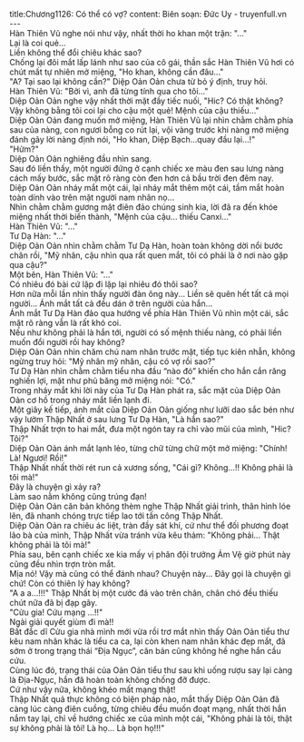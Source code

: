 title:Chương1126: Có thể có vợ?
content:
Biên soạn: Đức Uy - truyenfull.vn<br>---<br>Hàn Thiên Vũ nghe nói như vậy, nhất thời ho khan một trận: "..."<br>Lại là coi quẻ...<br>Liền không thể đổi chiêu khác sao?<br>Chống lại đôi mắt lấp lánh như sao của cô gái, thần sắc Hàn Thiên Vũ hơi có chút mất tự nhiên mở miệng, "Ho khan, không cần đâu..."<br>"A? Tại sao lại không cần?" Diệp Oản Oản chưa từ bỏ ý định, truy hỏi.<br>Hàn Thiên Vũ: "Bởi vì, anh đã từng tính qua cho tôi..."<br>Diệp Oản Oản nghe vậy nhất thời mặt đầy tiếc nuối, "Hic? Có thật không? Vậy không bằng tôi coi lại cho cậu một quẻ! Mệnh của cậu thiếu..."<br>Diệp Oản Oản đang muốn mở miệng, Hàn Thiên Vũ lại nhìn chằm chằm phía sau của nàng, con ngươi bỗng co rút lại, vội vàng trước khi nàng mở miệng đánh gãy lời nàng định nói, "Ho khan, Diệp Bạch...quay đầu lại...!"<br>"Hửm?"<br>Diệp Oản Oản nghiêng đầu nhìn sang.<br>Sau đó liền thấy, một người đứng ở cạnh chiếc xe màu đen sau lưng nàng cách mấy bước, sắc mặt rõ ràng còn đen hơn cả bầu trời đen đêm nay.<br>Diệp Oản Oản nháy mắt một cái, lại nháy mắt thêm một cái, tầm mắt hoàn toàn dính vào trên mặt người nam nhân nọ...<br>Nhìn chằm chằm gương mặt điên đảo chúng sinh kia, lời đã ra đến khóe miệng nhất thời biến thành, "Mệnh của cậu... thiếu Canxi..."<br>Hàn Thiên Vũ: "..."<br>Tư Dạ Hàn: "..."<br>Diệp Oản Oản nhìn chằm chằm Tư Dạ Hàn, hoàn toàn không dời nổi bước chân rồi, "Mỹ nhân, cậu nhìn qua rất quen mắt, tôi có phải là ở nơi nào gặp qua cậu?"<br>Một bên, Hàn Thiên Vũ: "..."<br>Có nhiêu đó bài cứ lặp đi lặp lại nhiêu đó thôi sao?<br>Hơn nữa mỗi lần nhìn thấy người đàn ông này... Liền sẽ quên hết tất cả mọi người... Ánh mắt tất cả đều dán ở trên người của hắn...<br>Ánh mắt Tư Dạ Hàn đảo qua hướng về phía Hàn Thiên Vũ nhìn một cái, sắc mặt rõ ràng vẫn là rất khó coi.<br>Nếu như không phải là hắn tới, người có số mệnh thiếu nàng, có phải liền muốn đổi người rồi hay không?<br>Diệp Oản Oản nhìn chăm chú nam nhân trước mặt, tiếp tục kiên nhẫn, không ngừng truy hỏi: "Mỹ nhân mỹ nhân, cậu có vợ rồi sao?"<br>Tư Dạ Hàn nhìn chằm chằm tiểu nha đầu “nào đó” khiến cho hắn cắn răng nghiến lợi, mặt như phủ băng mở miệng nói: "Có."<br>Trong nháy mắt khi lời này của Tư Dạ Hàn phát ra, sắc mặt của Diệp Oản Oản cơ hồ trong nháy mắt liền lạnh đi.<br>Một giây kế tiếp, ánh mắt của Diệp Oản Oản giống như lưỡi dao sắc bén như vậy lườm Thập Nhất ở sau lưng Tư Dạ Hàn, "Là hắn sao?"<br>Thập Nhất trợn to hai mắt, đưa một ngón tay ra chỉ vào mũi của mình, "Hic? Tôi?"<br>Diệp Oản Oản ánh mắt lạnh lẻo, từng chữ từng chữ một mở miệng: "Chính! Là! Ngươi! Rồi!"<br>Thập Nhất nhất thời rét run cả xương sống, "Cái gì? Không...!! Không phải là tôi mà!"<br>Đây là chuyện gì xảy ra?<br>Làm sao nằm không cũng trúng đạn!<br>Diệp Oản Oản căn bản không thèm nghe Thập Nhất giải trình, thân hình lóe lên, đã nhanh chóng trực tiếp lao tới tấn công Thập Nhất.<br>Diệp Oản Oản ra chiêu ác liệt, tràn đầy sát khí, cứ như thể đối phương đoạt lão bà của mình, Thập Nhất vừa tránh vừa kêu thảm: "Không phải... Thật không phải là tôi mà!"<br>Phía sau, bên cạnh chiếc xe kia mấy vị phân đội trưởng Ám Vệ giờ phút này cũng đều nhìn trợn tròn mắt.<br>Mịa nó! Vậy mà cũng có thể đánh nhau? Chuyện này... Đây gọi là chuyện gì chứ! Còn có thiên lý hay không?<br>"A a a…!!!" Thập Nhất bị một cước đá vào trên chân, chân chó đều thiếu chút nữa đã bị đạp gãy.<br>"Cửu gia! Cứu mạng …!!"<br>Ngài giải quyết giùm đi mà!!<br>Bất đắc dĩ Cửu gia nhà mình mới vừa rồi trơ mắt nhìn thấy Oản Oản tiểu thư kêu nam nhân khác là tiểu ca ca, lại còn khen nam nhân khác đẹp mắt, đã sớm ở trong trạng thái “Địa Ngục”, căn bản cũng không hề nghe hắn cầu cứu.<br>Cùng lúc đó, trạng thái của Oản Oản tiểu thư sau khi uống rượu say lại càng là Địa-Ngục, hắn đã hoàn toàn không chống đỡ được.<br>Cứ như vậy nữa, không khéo mất mạng thật!<br>Thập Nhất quả thực không có biện pháp nào, mắt thấy Diệp Oản Oản đã càng lúc càng điên cuồng, từng chiêu đều muốn đoạt mạng, nhất thời hắn nắm tay lại, chỉ về hướng chiếc xe của mình một cái, "Không phải là tôi, thật sự không phải là tôi! Là họ... Là bọn họ!!!"